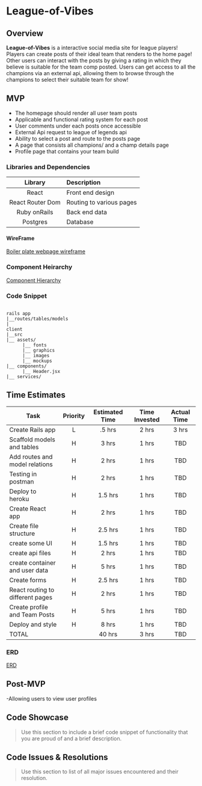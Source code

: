 # League-of-Vibes

## Overview

 **League-of-Vibes** is a interactive social media site for league players! Players can create posts of their ideal team that renders to the home page! Other users can interact with the posts by giving a rating in which they believe is suitable for the team comp posted. Users can get access to all the champions via an external api, allowing them to browse through the champions to select their suitable team for show!

 ## MVP 
 
 - The homepage should render all user team posts
 - Applicable and functional rating system for each post
 - User comments under each posts once accessible
 - External Api request to league of legends api
 - Ability to select a post and route to the posts page
 - A page that consists all champions/ and a champ details page
 - Profile page that contains your team build

 ### Libraries and Dependencies

 |     Library      | Description                                |
| :--------------: | :----------------------------------------- |
|      React       |  Front end design|
|   React Router Dom   |  Routing to various pages|
| Ruby onRails |  Back end data|
|     Postgres      | Database|

#### WireFrame

[Boiler plate webpage wireframe](https://www.figma.com/proto/sQKhfeXwNYJ7ZseYMKZf5d/Untitled?node-id=2%3A2&scaling=min-zoom&page-id=0%3A1)

### Component Heirarchy

[Component Hierarchy](https://www.figma.com/file/1iXAfTaREXWhvH0gp8c86H/Untitled?node-id=0%3A1)

### Code Snippet

```

rails app
|__routes/tables/models
|
client
|__src
|__ assets/
      |__ fonts
      |__ graphics
      |__ images
      |__ mockups
|__ components/
      |__ Header.jsx
|__ services/
```

## Time Estimates

| Task                             | Priority | Estimated Time | Time Invested | Actual Time |
| -------------------------------- | :------: | :------------: | :-----------: | :---------: |
| Create Rails app                 |    L     |     .5 hrs     |     2 hrs     |    3 hrs    |
| Scaffold models and tables       |    H     |     3 hrs      |     1 hrs     |     TBD     |
| Add routes and model relations   |    H     |     2 hrs      |     1 hrs     |     TBD     |
| Testing in postman               |    H     |     2 hrs      |     1 hrs     |     TBD     |
| Deploy to heroku                 |    H     |    1.5 hrs     |     1 hrs     |     TBD     |
| Create React app                 |    H     |     2 hrs      |     1 hrs     |     TBD     |
| Create file structure            |    H     |    2.5 hrs     |     1 hrs     |     TBD     |
| create some UI                   |    H     |    1.5 hrs     |     1 hrs     |     TBD     |
| create api files                 |    H     |     2 hrs      |     1 hrs     |     TBD     |
| create container and user data   |    H     |     5 hrs      |     1 hrs     |     TBD     |
| Create forms                     |    H     |    2.5 hrs     |     1 hrs     |     TBD     |
| React routing to different pages |    H     |     2 hrs      |     1 hrs     |     TBD     |
| Create profile and Team Posts       |    H     |     5 hrs      |     1 hrs     |     TBD     |
| Deploy and style                 |    H     |     8 hrs      |     1 hrs     |     TBD     |
| TOTAL                            |          |     40 hrs     |     3 hrs     |     TBD     |

### ERD

[ERD](https://lucid.app/lucidchart/9233882a-6fd6-434a-92e8-f82f15cc4dcd/edit?invitationId=inv_8d481cea-ee34-4e58-9074-ca71d0cad453)

## Post-MVP
-Allowing users to view user profiles

## Code Showcase

> Use this section to include a brief code snippet of functionality that you are proud of and a brief description.

## Code Issues & Resolutions

> Use this section to list of all major issues encountered and their resolution.
